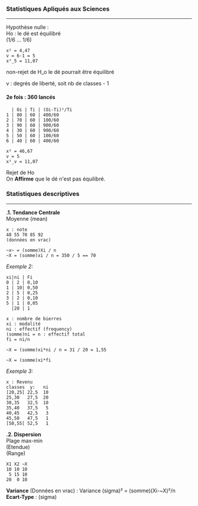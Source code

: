 ### Statistiques Apliqués aux Sciences
---

Hypothèse nulle :  
Ho : le dé est équilibré  
(1/6 ... 1/6)  

    x² = 4,47  
    v = 6-1 = 5  
    x²_5 = 11,07  
    
non-rejet de H_o le dé pourrait être équilibré  

v : degrés de liberté, soit nb de classes - 1  

#### 2e fois : 360 lancés

      | Oi | Ti | (Oi-Ti)²/Ti
    1 | 80 | 60 | 400/60
    2 | 70 | 60 | 100/60
    3 | 90 | 60 | 900/60
    4 | 30 | 60 | 900/60
    5 | 50 | 60 | 100/60
    6 | 40 | 60 | 400/60
    
    x² = 46,67
    v = 5
    x²_v = 11,07
    
Rejet de Ho  
On **Affirme** que le dé n'est pas équilibré.  

### Statistiques descriptives
---

**.1. Tendance Centrale**  
Moyenne (mean)

    x : note
    48 55 70 85 92
    (données en vrac)
    
    ~x~ = (somme)Xi / n
    ~X = (somme)xi / n = 350 / 5 == 70
    
*Exemple 2:*

    xi|ni | Fi
    0 | 2 | 0,10
    1 | 10| 0,50
    2 | 5 | 0,25
    3 | 2 | 0,10
    5 | 1 | 0,05
      |20 | 1
    
    x : nombre de bierres
    xi : modalité
    ni : effectif (frequency)
    (somme)ni = n : effectif total
    fi = ni/n
    
    ~X = (somme)xi*ni / n = 31 / 20 = 1,55
    
    ~X = (somme)xi*fi
    
*Exemple 3:*

    x : Revenu
    classes  y:   ni
    [20,25[ 22,5  10
    25,30   27,5  20
    30,35   32,5  10
    35,40   37,5   5
    40,45   42,5   3
    45,50   47,5   1
    [50,55[ 52,5   1
    
**.2. Dispersion**  
Plage max-min  
(Etendue)  
(Range)  

    X1 X2 ~X
    10 10 10
     5 15 10
    20  0 10
    
**Variance** (Données en vrac) : Variance (sigma)² = (somme)(Xi-~X)²/n  
**Ecart-Type** : (sigma)  


